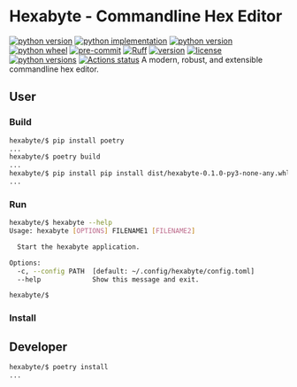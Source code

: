 # Hexabyte - Commandline Hex Editor

[![python version](https://img.shields.io/pypi/v/hexabyte)](https://pypi.org/project/hexabyte/)
[![python implementation](https://img.shields.io/pypi/implementation/hexabyte)](https://pypi.org/project/hexabyte/)
[![python version](https://img.shields.io/pypi/pyversions/hexabyte)](https://pypi.org/project/hexabyte/)
[![python wheel](https://img.shields.io/pypi/wheel/hexabyte)](https://pypi.org/project/hexabyte/)
[![pre-commit](https://img.shields.io/badge/pre--commit-enabled-brightgreen?logo=pre-commit)](https://github.com/pre-commit/pre-commit)
[![Ruff](https://img.shields.io/endpoint?url=https://raw.githubusercontent.com/charliermarsh/ruff/main/assets/badge/v1.json)](https://github.com/charliermarsh/ruff)
[![version](https://img.shields.io/pypi/v/hexabyte.svg)](https://pypi.python.org/pypi/hexabyte)
[![license](https://img.shields.io/pypi/l/hexabyte.svg)](https://pypi.python.org/pypi/hexabyte)
[![python versions](https://img.shields.io/pypi/pyversions/hexabyte.svg)](https://pypi.python.org/pypi/hexabyte)
[![Actions status](https://github.com/thetacom/hexabyte/workflows/CI/badge.svg)](https://github.com/thetacom/hexabyte/actions)
A modern, robust, and extensible commandline hex editor.

## User

### Build

```bash
hexabyte/$ pip install poetry
...
hexabyte/$ poetry build
...
hexabyte/$ pip install pip install dist/hexabyte-0.1.0-py3-none-any.whl
...
```

### Run

```bash
hexabyte/$ hexabyte --help
Usage: hexabyte [OPTIONS] FILENAME1 [FILENAME2]

  Start the hexabyte application.

Options:
  -c, --config PATH  [default: ~/.config/hexabyte/config.toml]
  --help             Show this message and exit.
```

```bash
hexabyte/$
```

### Install

## Developer

```bash
hexabyte/$ poetry install
...
```
